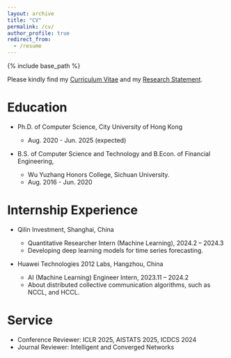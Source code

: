 ```yaml
---
layout: archive
title: "CV"
permalink: /cv/
author_profile: true
redirect_from:
  - /resume
---
```


{% include base_path %}

Please kindly find my [Curriculum Vitae](/files/RUAN%20Mengzhe_CV.pdf) and my [Research Statement](/files/research_statement.pdf).

Education
======

* Ph.D. of Computer Science, City University of Hong Kong
  * Aug. 2020 - Jun. 2025 (expected)

* B.S. of Computer Science and Technology and B.Econ. of Financial Engineering, 
  * Wu Yuzhang Honors College, Sichuan University. 
  * Aug. 2016 - Jun. 2020
    
Internship Experience
======
* Qilin Investment, Shanghai, China 
  * Quantitative Researcher Intern (Machine Learning), 2024.2 – 2024.3
  * Developing deep learning models for time series forecasting.

* Huawei Technologies 2012 Labs, Hangzhou, China
  * AI (Machine Learning) Engineer Intern, 2023.11 – 2024.2
  * About distributed collective communication algorithms, such as NCCL, and HCCL.


Service
======
* Conference Reviewer: ICLR 2025, AISTATS 2025, ICDCS 2024
* Journal Reviewer: Intelligent and Converged Networks
